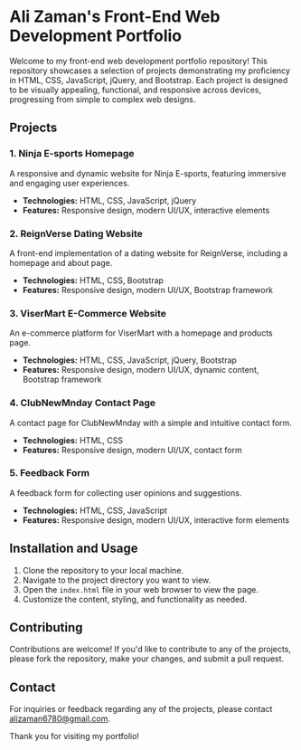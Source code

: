 # Ali Zaman's Front-End Web Development Portfolio

Welcome to my front-end web development portfolio repository! This repository showcases a selection of projects demonstrating my proficiency in HTML, CSS, JavaScript, jQuery, and Bootstrap. Each project is designed to be visually appealing, functional, and responsive across devices, progressing from simple to complex web designs.

## Projects

### 1. Ninja E-sports Homepage
A responsive and dynamic website for Ninja E-sports, featuring immersive and engaging user experiences.
- **Technologies:** HTML, CSS, JavaScript, jQuery
- **Features:** Responsive design, modern UI/UX, interactive elements

### 2. ReignVerse Dating Website
A front-end implementation of a dating website for ReignVerse, including a homepage and about page.
- **Technologies:** HTML, CSS, Bootstrap
- **Features:** Responsive design, modern UI/UX, Bootstrap framework

### 3. ViserMart E-Commerce Website
An e-commerce platform for ViserMart with a homepage and products page.
- **Technologies:** HTML, CSS, JavaScript, jQuery, Bootstrap
- **Features:** Responsive design, modern UI/UX, dynamic content, Bootstrap framework

### 4. ClubNewMnday Contact Page
A contact page for ClubNewMnday with a simple and intuitive contact form.
- **Technologies:** HTML, CSS
- **Features:** Responsive design, modern UI/UX, contact form

### 5. Feedback Form
A feedback form for collecting user opinions and suggestions.
- **Technologies:** HTML, CSS, JavaScript
- **Features:** Responsive design, modern UI/UX, interactive form elements

## Installation and Usage

1. Clone the repository to your local machine.
2. Navigate to the project directory you want to view.
3. Open the `index.html` file in your web browser to view the page.
4. Customize the content, styling, and functionality as needed.

## Contributing

Contributions are welcome! If you'd like to contribute to any of the projects, please fork the repository, make your changes, and submit a pull request.

## Contact

For inquiries or feedback regarding any of the projects, please contact [alizaman6780@gmail.com](mailto:alizaman6780@gmail.com).

Thank you for visiting my portfolio!
